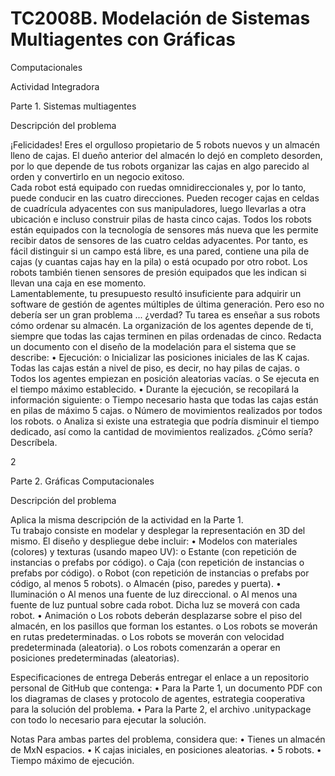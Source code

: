 # TC2008B. Modelación de Sistemas Multiagentes con Gráficas 
Computacionales 
 
Actividad Integradora 
 
Parte 1. Sistemas multiagentes 
 
Descripción del problema 
 
¡Felicidades! Eres el orgulloso propietario de 5 robots nuevos y un almacén lleno de cajas. El dueño 
anterior del almacén lo dejó en completo desorden, por lo que depende de tus robots organizar las 
cajas en algo parecido al orden y convertirlo en un negocio exitoso.  
Cada  robot  está  equipado  con  ruedas  omnidireccionales  y,  por  lo  tanto,  puede  conducir  en  las 
cuatro direcciones. Pueden recoger cajas en celdas de cuadrícula adyacentes con sus 
manipuladores, luego llevarlas a otra ubicación e incluso construir pilas de hasta cinco cajas. Todos 
los robots están equipados con la tecnología de sensores más nueva que les permite recibir datos 
de sensores de las cuatro celdas adyacentes. Por tanto, es fácil distinguir si un campo está libre, es 
una pared, contiene una pila de cajas (y cuantas cajas hay en la pila) o está ocupado por otro robot. 
Los robots también tienen sensores de presión equipados que les indican si llevan una caja en ese 
momento.  
Lamentablemente,  tu  presupuesto  resultó  insuficiente  para  adquirir  un  software  de  gestión  de 
agentes múltiples de última generación. Pero eso no debería ser un gran problema ... ¿verdad? Tu 
tarea es enseñar a sus robots cómo ordenar su almacén. La organización de los agentes depende de 
ti, siempre que todas las cajas terminen en pilas ordenadas de cinco. 
Redacta un documento con el diseño de la modelación para el sistema que se describe: 
• Ejecución: 
o Inicializar las posiciones iniciales de las K cajas. Todas las cajas están a nivel de piso, 
es decir, no hay pilas de cajas. 
o Todos los agentes empiezan en posición aleatorias vacías. 
o Se ejecuta en el tiempo máximo establecido. 
• Durante la ejecución, se recopilará la información siguiente: 
o Tiempo necesario hasta que todas las cajas están en pilas de máximo 5 cajas. 
o Número de movimientos realizados por todos los robots. 
o Analiza si existe una estrategia que podría disminuir el tiempo dedicado, así como 
la cantidad de movimientos realizados. ¿Cómo sería? Descríbela. 
 
2 
 
Parte 2. Gráficas Computacionales 
 
Descripción del problema 
 
Aplica la misma descripción de la actividad en la Parte 1.  
Tu  trabajo  consiste  en  modelar  y  desplegar  la  representación  en  3D  del  mismo.  El  diseño  y 
despliegue debe incluir: 
• Modelos con materiales (colores) y texturas (usando mapeo UV): 
o Estante (con repetición de instancias o prefabs por código). 
o Caja (con repetición de instancias o prefabs por código). 
o Robot (con repetición de instancias o prefabs por código, al menos 5 robots). 
o Almacén (piso, paredes y puerta). 
• Iluminación 
o Al menos una fuente de luz direccional. 
o Al menos una fuente de luz puntual sobre cada robot. Dicha luz se moverá con cada 
robot. 
• Animación 
o Los  robots  deberán  desplazarse  sobre  el  piso  del  almacén,  en  los  pasillos  que 
forman los estantes. 
o Los robots se moverán en rutas predeterminadas. 
o Los robots se moverán con velocidad predeterminada (aleatoria). 
o Los robots comenzarán a operar en posiciones predeterminadas (aleatorias). 
 
Especificaciones de entrega 
Deberás entregar el enlace a un repositorio personal de GitHub que contenga: 
• Para la Parte 1, un documento PDF con los diagramas de clases y protocolo de agentes, 
estrategia cooperativa para la solución del problema. 
• Para la Parte 2, el archivo .unitypackage con todo lo necesario para ejecutar la solución. 
 
Notas 
Para ambas partes del problema, considera que: 
• Tienes un almacén de MxN espacios. 
• K cajas iniciales, en posiciones aleatorias. 
• 5 robots. 
• Tiempo máximo de ejecución. 
